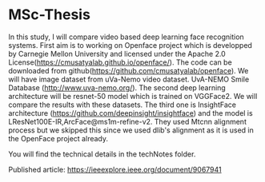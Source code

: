 # MSc-Thesis
In this study, I will compare video based deep learning face recognition systems.
First aim is to working on Openface project which is developped by Carnegie Mellon University and licensed under the Apache 2.0 License(https://cmusatyalab.github.io/openface/). The code can be downloaded from github(https://github.com/cmusatyalab/openface).
We will have image dataset from uVa-Nemo video dataset. UvA-NEMO Smile Database (http://www.uva-nemo.org/).
The second deep learning architecture will be resnet-50 model which is trained on VGGFace2. We will compare the results with these datasets.
The third one is InsightFace architecture (https://github.com/deepinsight/insightface) and the model is LResNet100E-IR,ArcFace@ms1m-refine-v2. They used Mtcnn alignment process but we skipped this since we used dlib's alignment as it is used in the OpenFace project already.

You will find the technical details in the techNotes folder.

Published article: https://ieeexplore.ieee.org/document/9067941
